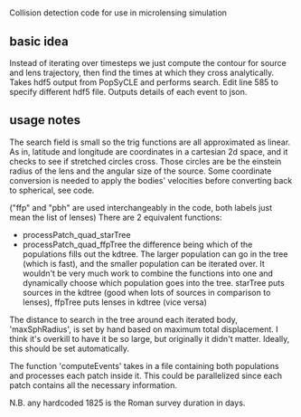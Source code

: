 #
Collision detection code for use in microlensing simulation

## basic idea
Instead of iterating over timesteps we just compute the contour for source and lens trajectory, then find the times at which they
cross analytically. Takes hdf5 output from PopSyCLE and performs search. Edit line 585 to specify different hdf5 file.
Outputs details of each event to json.

## usage notes
The search field is small so the trig functions are all approximated as linear.
As in, latitude and longitude are coordinates in a cartesian 2d space, and it checks to see if stretched circles cross.
Those circles are be the einstein radius of the lens and the angular size of the source.
Some coordinate conversion is needed to apply the bodies' velocities before converting back to spherical, see code.

("ffp" and "pbh" are used interchangeably in the code, both labels just mean the list of lenses)
There are 2 equivalent functions:
- processPatch_quad_starTree
- processPatch_quad_ffpTree
the difference being which of the populations fills out the kdtree. The larger population can go in the tree (which is fast),
and the smaller population can be iterated over. It wouldn't be very much work to combine the functions into one and
dynamically choose which population goes into the tree. starTree puts sources in the kdtree 
(good when lots of sources in comparison to lenses), ffpTree puts lenses in kdtree (vice versa)

The distance to search in the tree around each iterated body, 'maxSphRadius', is set by hand based on maximum total displacement.
I think it's overkill to have it be so large, but originally it didn't matter. Ideally, this should be set automatically.

The function 'computeEvents' takes in a file containing both populations and processes each patch inside it.
This could be parallelized since each patch contains all the necessary information.

N.B. any hardcoded 1825 is the Roman survey duration in days.
